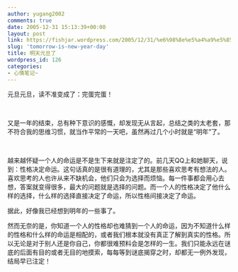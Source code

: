 ```yaml
---
author: yugang2002
comments: true
date: 2005-12-31 15:13:39+00:00
layout: post
link: https://fishjar.wordpress.com/2005/12/31/%e6%98%8e%e5%a4%a9%e5%85%83%e6%97%a6%e4%ba%86/
slug: 'tomorrow-is-new-year-day'
title: 明天元旦了
wordpress_id: 126
categories:
- 心情笔记~
---
```


元旦元旦，读不准变成了：完蛋完蛋！




 




又是一年的结束，总有种下意识的感慨，却发现无从言起，总结之类的太老套，那不符合我的思维习惯，就当作平常的一天吧，虽然再过几个小时就是“明年”了。




 




越来越怀疑一个人的命运是不是生下来就是注定了的。前几天QQ上和她聊天，说到：性格决定命运。这句话真的是很有道理的，尤其是那些喜欢思考有想法的人。喜欢思考的人也许从来不缺机会，他们只会为选择而烦恼。每一件事都会用心去想，答案就变得很多，最大的问题就是选择的问题。而一个人的性格决定了他什么样的选择，什么样的选择直接决定了命运，所以性格间接决定了命运。




据此，好像我已经想到明年的一些事了。




然而无奈的是，你知道一个人的性格却也难猜到一个人的命运，因为不知道什么样的性格和什么样的命运是相配的，或者我们根本就没有真正了解到真实的性格。所以无论是对于别人还是你自己，你都很难预料会是怎样的一生。我们只能永远在谜底的后面有目的或者无目的地摸索，每每等到谜底揭穿之时，却都无一例外发现，结局早已注定！
